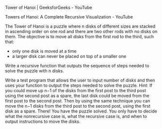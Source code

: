 Tower of Hanoi | GeeksforGeeks - YouTube

Towers of Hanoi: A Complete Recursive Visualization - YouTube

The Tower of Hanoi is a puzzle where n disks of different sizes are
stacked in ascending order on one rod and there are two other rods with no
disks on them. The objective is to move all disks from the first rod to the
third, such that:
- only one disk is moved at a time
- a larger disk can never be placed on top of a smaller one

Write a recursive function that outputs the sequence of steps needed to
solve the puzzle with n disks.

Write a test program that allows the user to input number of disks and
then uses your function to output the steps needed to solve the puzzle.
Hint: If you could move up n−1 of the disks from the first post to the
third post using the second post as a spare, the last disk could be moved from
the first post to the second post. Then by using the same technique you can
move the n−1 disks from the third post to the second post, using the first
disk as a spare. There! You have the puzzle solved. You only have to decide
what the nonrecursive case is, what the recursive case is, and when to output
instructions to move the disks.